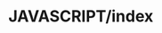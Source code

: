 <!-----
lang: zh-CN
title: JAVASCRIPT/index
description: 这是JAVASCRIPT首页文件。
----->

# JAVASCRIPT/index
